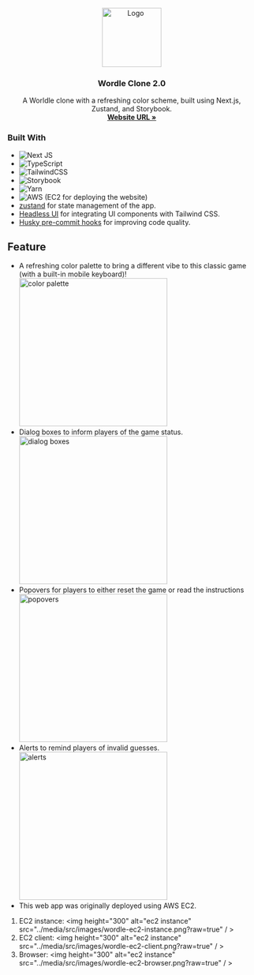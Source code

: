 <!-- PROJECT LOGO -->
<br />
<div align="center">
  <a href="https://github.com/makoto357/wordle-clone">
    <img src="../media/src/images/wordle-logo.png?raw=true" alt="Logo" width="120">
  </a>

<h3 align="center">Wordle Clone 2.0</h3>

  <p align="center">
    A Worldle clone with a refreshing color scheme, built using Next.js, Zustand, and Storybook.
    <br />
    <a href="https://wordle-2-makoto357.vercel.app/" target="_blank"><strong>Website URL »</strong></a>
    <br />
  </p>
</div>

### Built With

- ![Next JS](https://img.shields.io/badge/Next-black?style=for-the-badge&logo=next.js&logoColor=white)
- ![TypeScript](https://img.shields.io/badge/typescript-%23007ACC.svg?style=for-the-badge&logo=typescript&logoColor=white)
- ![TailwindCSS](https://img.shields.io/badge/tailwindcss-%2338B2AC.svg?style=for-the-badge&logo=tailwind-css&logoColor=white)
- ![Storybook](https://img.shields.io/badge/-Storybook-FF4785?style=for-the-badge&logo=storybook&logoColor=white)
- ![Yarn](https://img.shields.io/badge/yarn-%232C8EBB.svg?style=for-the-badge&logo=yarn&logoColor=white)
- ![AWS](https://img.shields.io/badge/AWS-%23FF9900.svg?style=for-the-badge&logo=amazon-aws&logoColor=white) (EC2 for deploying the website)
- [zustand](https://github.com/pmndrs/zustand) for state management of the app.
- [Headless UI](https://headlessui.com/) for integrating UI components with Tailwind CSS.
- [Husky pre-commit hooks](https://typicode.github.io/husky/getting-started.html) for improving code quality.

## Feature

- A refreshing color palette to bring a different vibe to this classic game (with a built-in mobile keyboard)!
  <img width="300" alt="color palette" src="../media/src/images/wordle-color-palette.png?raw=true" />
- Dialog boxes to inform players of the game status.
  <img width="300" alt="dialog boxes" src="../media/src/images/wordle-dialog.png?raw=true" />
- Popovers for players to either reset the game or read the instructions
  <img width="300" alt="popovers" src="../media/src/images/wordle-popover.png?raw=true" />
- Alerts to remind players of invalid guesses.
  <img width="300" alt="alerts" src="../media/src/images/wordle-alert.png?raw=true" />
- This web app was originally deployed using AWS EC2.<br/>

1. EC2 instance:
   <img height="300" alt="ec2 instance" src="../media/src/images/wordle-ec2-instance.png?raw=true" / >
2. EC2 client:
   <img height="300" alt="ec2 instance" src="../media/src/images/wordle-ec2-client.png?raw=true" / >
3. Browser:
   <img height="300" alt="ec2 instance" src="../media/src/images/wordle-ec2-browser.png?raw=true" / >
